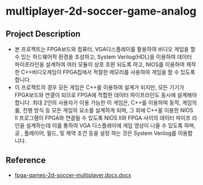 # multiplayer-2d-soccer-game-analog

## Project Description
- 본 프로젝트는 FPGA보드와 컴퓨터, VGA디스플레이를 활용하여 비디오 게임을 할수 있는 하드웨어적 환경을 조성하고, System Verilog(HDL)을 이용하여 데이터 파이프라인을 설계하여 여러 모듈이 상호 호환 되도록 하고, NIOS를 이용하여 제작한 C++비디오게임이 FPGA칩에서 적절한 메모리를 사용하여 게임을 할 수 있도록 합니다.
- 이 프로젝트의 경우 모든 게임은 C++를 이용하여 설계가 되지만, 모든 기기가 FPGA보드와 연결이 되므로 FPGA에 적합한 데이터 파이프라인도 동시에 설계해야 합니다.
최대 2인의 사용자가 이용 가능한 이 게임은, C++를 이용하여 동작, 게임의 룰, 진행 방식 등 모든 게임의 요소를 설계하게 되며, 그 외에 C++를 이용한 NIOS II 프로그램이 FPGA와 연결될 수 있도록 NIOS II와 FPGA 사이의 데이터 파이프 라인을 설계하는데 이를 통하여 VGA 디스플레이에 게임 영상이 나올 수 있도록 하며, 공 , 플레이어, 필드, 및 제약 조건 등을 설정 하는 것은 System Verilog를 이용합니다. 

## Reference 
- [fpga-games-2d-soccer-multiplayer.docx.docx](https://github.com/FlexEasy/multiplayer-2d-soccer-game-analog/files/7720627/fpga-games-2d-soccer-multiplayer.docx.docx)
